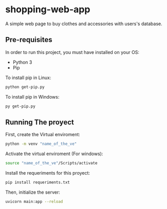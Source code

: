 # shopping-web-app
A simple web page to buy clothes and accessories with users's database.

## Pre-requisites

In order to run this project, you must have installed on your OS:
  * Python 3
  * Pip

To install pip in Linux:

```sh
python get-pip.py
```

To install pip in Windows:

```sh
py get-pip.py
```

## Running The proyect

First, create the Virtual enviroment:
```sh
python -m venv "name_of_the_ve"
```

Activate the virtual enviroment (For windows):
```sh
source "name_of_the_ve"/Scripts/activate
```

Install the requeriments for this proyect:
```sh
pip install requeriments.txt
```

Then, initialize the server:
```sh
uvicorn main:app --reload
```